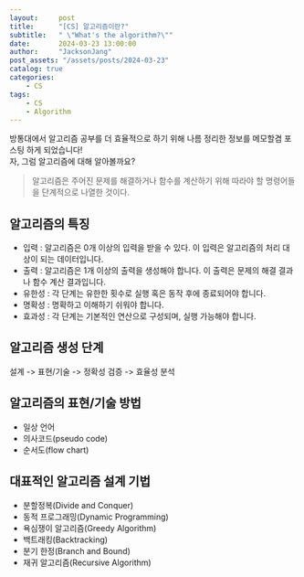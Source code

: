 ```yaml
---
layout:     post
title:      "[CS] 알고리즘이란?"
subtitle:   " \"What's the algorithm?\""
date:       2024-03-23 13:00:00
author:     "JacksonJang"
post_assets: "/assets/posts/2024-03-23"
catalog: true
categories:
    - CS
tags:
    - CS
    - Algorithm
---
```


방통대에서 알고리즘 공부를 더 효율적으로 하기 위해 나름 정리한 정보를 메모할겸 포스팅 하게 되었습니다!
<br />
자, 그럼 알고리즘에 대해 알아볼까요?

> 알고리즘은 주어진 문제를 해결하거나 함수를 계산하기 위해 따라야 할 명령어들을 단계적으로 나열한 것이다.

## 알고리즘의 특징
- 입력 : 알고리즘은 0개 이상의 입력을 받을 수 있다. 이 입력은 알고리즘의 처리 대상이 되는 데이터입니다.
- 출력 : 알고리즘은 1개 이상의 출력을 생성해야 합니다. 이 출력은 문제의 해결 결과나 함수 계산 결과입니다.
- 유한성 : 각 단계는 유한한 횟수로 실행 혹은 동작 후에 종료되어야 합니다.
- 명확성 : 명확하고 이해하기 쉬워야 합니다.
- 효과성 : 각 단계는 기본적인 연산으로 구성되며, 실행 가능해야 합니다.

## 알고리즘 생성 단계
설계 -> 표현/기술 -> 정확성 검증 -> 효율성 분석

## 알고리즘의 표현/기술 방법
- 일상 언어
- 의사코드(pseudo code)
- 순서도(flow chart)

## 대표적인 알고리즘 설계 기법
- 분할정복(Divide and Conquer)
- 동적 프로그래밍(Dynamic Programming)
- 욕심쟁이 알고리즘(Greedy Algorithm)
- 백트래킹(Backtracking)
- 분기 한정(Branch and Bound)
- 재귀 알고리즘(Recursive Algorithm)
